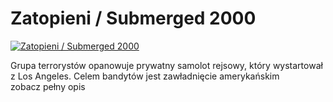 Zatopieni / Submerged 2000 
=============
[![Zatopieni / Submerged 2000 ](http://vidos.pl/images/player.gif)](http://vidos.pl/zatopieni-submerged-2000)

 Grupa terrorystów opanowuje prywatny samolot rejsowy, który wystartował z Los Angeles. Celem bandytów jest zawładnięcie amerykańskim zobacz pełny opis
